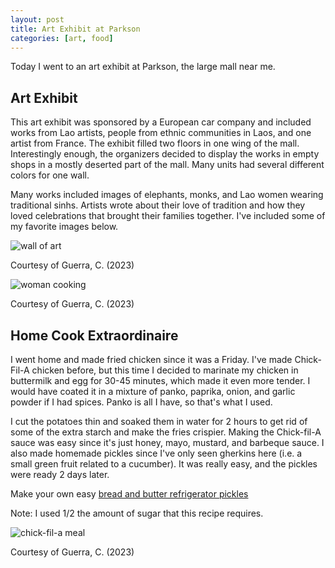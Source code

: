 ```yaml
---
layout: post
title: Art Exhibit at Parkson
categories: [art, food]
---
```


Today I went to an art exhibit at Parkson, the large mall near me. 

## Art Exhibit

This art exhibit was sponsored by a European car company and included works from Lao artists, people from ethnic communities in Laos, and one artist from France. The exhibit filled two floors in one wing of the mall. Interestingly enough, the organizers decided to display the works in empty shops in a mostly deserted part of the mall. Many units had several different colors for one wall. 

Many works included images of elephants, monks, and Lao women wearing traditional sinhs. Artists wrote about their love of tradition and how they loved celebrations that brought their families together. I've included some of my favorite images below. 

![wall of art](https://lh3.googleusercontent.com/pw/ADCreHcDqXzu3ap6IQoo0o4z75C5MgCke9UsJZ-Ol0DlKRU7iloDTK5lwsjaBDfFpcpag_-CgSblKMGS4fE-3vFpdt97pg347nLkKwNrTmRiH0pKyC-JTZ1W=w1000)

Courtesy of Guerra, C. (2023)

![woman cooking](https://lh3.googleusercontent.com/pw/ADCreHdEZd0OmgJRUR3olMCl3JLsGoqYUn366vKxw3vbNrjFIiYQ2o7uDZhQOZGVJOeFvVBAMMs2h7GKnZ_5CNz_vvMO7rfdmndyeIsnY-dARx05Y5TyTMFt=w1000)

Courtesy of Guerra, C. (2023)

## Home Cook Extraordinaire

I went home and made fried chicken since it was a Friday. I've made Chick-Fil-A chicken before, but this time I decided to marinate my chicken in buttermilk and egg for 30-45 minutes, which made it even more tender. I would have coated it in a mixture of panko, paprika, onion, and garlic powder if I had spices. Panko is all I have, so that's what I used. 

I cut the potatoes thin and soaked them in water for 2 hours to get rid of some of the extra starch and make the fries crispier. Making the Chick-fil-A sauce was easy since it's just honey, mayo, mustard, and barbeque sauce. I also made homemade pickles since I've only seen gherkins here (i.e. a small green fruit related to a cucumber). It was really easy, and the pickles were ready 2 days later. 

Make your own easy [bread and butter refrigerator pickles](https://www.allrecipes.com/recipe/230227/monas-easy-refrigerator-pickles/)

Note: I used 1/2 the amount of sugar that this recipe requires. 

![chick-fil-a meal](https://lh3.googleusercontent.com/pw/ADCreHcbRe2_Z_WoSaRqWYs_ktTb784ATyHBEOnV3yvLA_WHnblC_nUmVoXhhIxpUKTukK3n6fL8eMDf7ciPRBtJgnFX2FH_umIkRzc8tWXj_L29bXe6wYom=w1000)

Courtesy of Guerra, C. (2023)

<!-- Hello and welcome. The only purpose of this post is to greet you when your site comes alive for the first time.  
This post will demonstrate some of the more common content & elements found in posts.  
Feel free to delete this post when you are ready to publish your first post.  

Lorem ipsum dolor sit amet, consectetur adipiscing elit. Fusce bibendum neque eget nunc mattis eu sollicitudin enim tincidunt. Vestibulum lacus tortor, ultricies id dignissim ac, bibendum in velit.

## Some great heading (h2)

Proin convallis mi ac felis pharetra aliquam. Curabitur dignissim accumsan rutrum. In arcu magna, aliquet vel pretium et, molestie et arcu.


Mauris lobortis nulla et felis ullamcorper bibendum. Phasellus et hendrerit mauris. Proin eget nibh a massa vestibulum pretium. Suspendisse eu nisl a ante aliquet bibendum quis a nunc. Praesent varius interdum vehicula. Aenean risus libero, placerat at vestibulum eget, ultricies eu enim. Praesent nulla tortor, malesuada adipiscing adipiscing sollicitudin, adipiscing eget est.

## Another great heading (h2)

Lorem ipsum dolor sit amet, consectetur adipiscing elit. Fusce bibendum neque eget nunc mattis eu sollicitudin enim tincidunt. Vestibulum lacus tortor, ultricies id dignissim ac, bibendum in velit.

### Some great subheading (h3)

Proin convallis mi ac felis pharetra aliquam. Curabitur dignissim accumsan rutrum. In arcu magna, aliquet vel pretium et, molestie et arcu. Mauris lobortis nulla et felis ullamcorper bibendum.

Phasellus et hendrerit mauris. Proin eget nibh a massa vestibulum pretium. Suspendisse eu nisl a ante aliquet bibendum quis a nunc.

### Some great subheading (h3)

Praesent varius interdum vehicula. Aenean risus libero, placerat at vestibulum eget, ultricies eu enim. Praesent nulla tortor, malesuada adipiscing adipiscing sollicitudin, adipiscing eget est.

> This quote will *change* your life. It will reveal the <i>secrets</i> of the universe, and all the wonders of humanity. Don't <em>misuse</em> it.

Lorem ipsum dolor sit amet, consectetur adipiscing elit. Fusce bibendum neque eget nunc mattis eu sollicitudin enim tincidunt.

### Some great subheading (h3)

Vestibulum lacus tortor, ultricies id dignissim ac, bibendum in velit. Proin convallis mi ac felis pharetra aliquam. Curabitur dignissim accumsan rutrum.

In arcu magna, aliquet vel pretium et, molestie et arcu. Mauris lobortis nulla et felis ullamcorper bibendum. Phasellus et hendrerit mauris.

#### You might want a sub-subheading (h4)

In arcu magna, aliquet vel pretium et, molestie et arcu. Mauris lobortis nulla et felis ullamcorper bibendum. Phasellus et hendrerit mauris.

In arcu magna, aliquet vel pretium et, molestie et arcu. Mauris lobortis nulla et felis ullamcorper bibendum. Phasellus et hendrerit mauris.

#### But it's probably overkill (h4)

In arcu magna, aliquet vel pretium et, molestie et arcu. Mauris lobortis nulla et felis ullamcorper bibendum. Phasellus et hendrerit mauris.

##### Could be a smaller sub-heading, `pacman` (h5)

In arcu magna, aliquet vel pretium et, molestie et arcu. Mauris lobortis nulla et felis ullamcorper bibendum. Phasellus et hendrerit mauris.

###### Small yet significant sub-heading  (h6)

In arcu magna, aliquet vel pretium et, molestie et arcu. Mauris lobortis nulla et felis ullamcorper bibendum. Phasellus et hendrerit mauris.

### Highlight the code please!!

{% highlight c %}
float Q_rsqrt( float number )
{
	long i;
	float x2, y;
	const float threehalfs = 1.5F;

	x2 = number * 0.5F;
	y  = number;
	i  = * ( long * ) &y;                       // evil floating point bit level hacking
	i  = 0x5f3759df - ( i >> 1 );               // what the fuck? 
	y  = * ( float * ) &i;
	y  = y * ( threehalfs - ( x2 * y * y ) );   // 1st iteration
//	y  = y * ( threehalfs - ( x2 * y * y ) );   // 2nd iteration, this can be removed

	return y;
}
{% endhighlight %}

### Oh hai, an unordered list!!

In arcu magna, aliquet vel pretium et, molestie et arcu. Mauris lobortis nulla et felis ullamcorper bibendum. Phasellus et hendrerit mauris.

- First item, yo
- Second item, dawg
- Third item, what what?!
- Fourth item, fo sheezy my neezy

### Oh hai, an ordered list!!

In arcu magna, aliquet vel pretium et, molestie et arcu. Mauris lobortis nulla et felis ullamcorper bibendum. Phasellus et hendrerit mauris.

1. First item, yo
2. Second item, dawg
3. Third item, what what?!
4. Fourth item, fo sheezy my neezy

## Headings are cool! (h2)

Proin eget nibh a massa vestibulum pretium. Suspendisse eu nisl a ante aliquet bibendum quis a nunc. Praesent varius interdum vehicula. Aenean risus libero, placerat at vestibulum eget, ultricies eu enim. Praesent nulla tortor, malesuada adipiscing adipiscing sollicitudin, adipiscing eget est.

Praesent nulla tortor, malesuada adipiscing adipiscing sollicitudin, adipiscing eget est.

Proin eget nibh a massa vestibulum pretium. Suspendisse eu nisl a ante aliquet bibendum quis a nunc.

### Tables

Title 1               | Title 2               | Title 3               | Title 4
--------------------- | --------------------- | --------------------- | ---------------------
lorem                 | lorem ipsum           | lorem ipsum dolor     | lorem ipsum dolor sit
lorem ipsum dolor sit | lorem ipsum dolor sit | lorem ipsum dolor sit | lorem ipsum dolor sit
lorem ipsum dolor sit | lorem ipsum dolor sit | lorem ipsum dolor sit | lorem ipsum dolor sit
lorem ipsum dolor sit | lorem ipsum dolor sit | lorem ipsum dolor sit | lorem ipsum dolor sit

Title 1 | Title 2 | Title 3 | Title 4
--- | --- | --- | ---
lorem | lorem ipsum | lorem ipsum dolor | lorem ipsum dolor sit
lorem ipsum dolor sit amet | lorem ipsum dolor sit amet consectetur | lorem ipsum dolor sit amet | lorem ipsum dolor sit
lorem ipsum dolor | lorem ipsum | lorem | lorem ipsum
lorem ipsum dolor | lorem ipsum dolor sit | lorem ipsum dolor sit amet | lorem ipsum dolor sit amet consectetur -->
